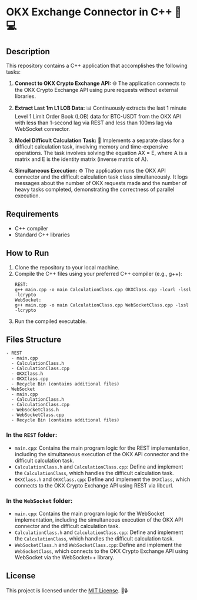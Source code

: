 # OKX Exchange Connector in C++ 💼💻

## Description
This repository contains a C++ application that accomplishes the following tasks:

1. **Connect to OKX Crypto Exchange API:** 🌐 The application connects to the OKX Crypto Exchange API using pure requests without external libraries.

2. **Extract Last 1m L1 LOB Data:** 📊 Continuously extracts the last 1 minute Level 1 Limit Order Book (LOB) data for BTC-USDT from the OKX API with less than 1-second lag via REST and less than 100ms lag via WebSocket connector.

3. **Model Difficult Calculation Task:** 🧮 Implements a separate class for a difficult calculation task, involving memory and time-expensive operations. The task involves solving the equation AX = E, where A is a matrix and E is the identity matrix (inverse matrix of A).

4. **Simultaneous Execution:** ⚙️ The application runs the OKX API connector and the difficult calculation task class simultaneously. It logs messages about the number of OKX requests made and the number of heavy tasks completed, demonstrating the correctness of parallel execution.

## Requirements
- C++ compiler
- Standard C++ libraries

## How to Run
1. Clone the repository to your local machine.
2. Compile the C++ files using your preferred C++ compiler (e.g., g++):
     ```
     REST:
     g++ main.cpp -o main CalculationClass.cpp OKXClass.cpp -lcurl -lssl -lcrypto
     WebSocket:
     g++ main.cpp -o main CalculationClass.cpp WebSocketClass.cpp -lssl -lcrypto
     ```
4. Run the compiled executable.

## Files Structure
```
- REST
  - main.cpp
  - CalculationClass.h
  - CalculationClass.cpp
  - OKXClass.h
  - OKXClass.cpp
  - Recycle Bin (contains additional files)
- WebSocket
  - main.cpp
  - CalculationClass.h
  - CalculationClass.cpp
  - WebSocketClass.h
  - WebSocketClass.cpp
  - Recycle Bin (contains additional files)
```
### In the `REST` folder:
- `main.cpp`: Contains the main program logic for the REST implementation, including the simultaneous execution of the OKX API connector and the difficult calculation task.
- `CalculationClass.h` and `CalculationClass.cpp`: Define and implement the `CalculationClass`, which handles the difficult calculation task.
- `OKXClass.h` and `OKXClass.cpp`: Define and implement the `OKXClass`, which connects to the OKX Crypto Exchange API using REST via libcurl.

### In the `WebSocket` folder:
- `main.cpp`: Contains the main program logic for the WebSocket implementation, including the simultaneous execution of the OKX API connector and the difficult calculation task.
- `CalculationClass.h` and `CalculationClass.cpp`: Define and implement the `CalculationClass`, which handles the difficult calculation task.
- `WebSocketClass.h` and `WebSocketClass.cpp`: Define and implement the `WebSocketClass`, which connects to the OKX Crypto Exchange API using WebSocket via the WebSocket++ library.

## License
This project is licensed under the [MIT License](LICENSE). 📜🔒

